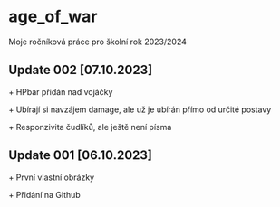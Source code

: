 # age_of_war
Moje ročníková práce pro školní rok 2023/2024

<h2>Update 002 [07.10.2023]</h2>
<p>+ HPbar přidán nad vojáčky</p>
<p>+ Ubírají si navzájem damage, ale už je ubírán přímo od určité postavy</p>
<p>+ Responzivita čudlíků, ale ještě není písma</p>

<h2>Update 001 [06.10.2023]</h2>
<p>+ První vlastní obrázky</p>
<p>+ Přidání na Github</p>
